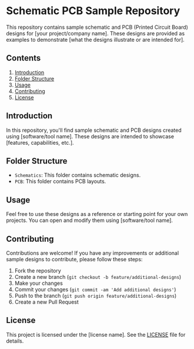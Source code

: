 # Schematic PCB Sample Repository

This repository contains sample schematic and PCB (Printed Circuit Board) designs for [your project/company name]. These designs are provided as examples to demonstrate [what the designs illustrate or are intended for].

## Contents

1. [Introduction](#introduction)
2. [Folder Structure](#folder-structure)
3. [Usage](#usage)
4. [Contributing](#contributing)
5. [License](#license)

## Introduction

In this repository, you'll find sample schematic and PCB designs created using [software/tool name]. These designs are intended to showcase [features, capabilities, etc.].

## Folder Structure

- `Schematics`: This folder contains schematic designs.
- `PCB`: This folder contains PCB layouts.

## Usage

Feel free to use these designs as a reference or starting point for your own projects. You can open and modify them using [software/tool name].

## Contributing

Contributions are welcome! If you have any improvements or additional sample designs to contribute, please follow these steps:

1. Fork the repository
2. Create a new branch (`git checkout -b feature/additional-designs`)
3. Make your changes
4. Commit your changes (`git commit -am 'Add additional designs'`)
5. Push to the branch (`git push origin feature/additional-designs`)
6. Create a new Pull Request

## License

This project is licensed under the [license name]. See the [LICENSE](LICENSE) file for details.
